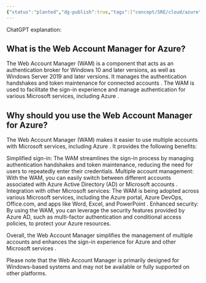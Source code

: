 ```yaml
---
{"status":"planted","dg-publish":true,"tags":["concept/SRE/cloud/azure","review"],"type":"term","definition":"How to request a user's permission to use their Microsoft account, obtain an access token, and use it to perform basic operations","ms-learn-url":"https://learn.microsoft.com/en-us/windows/uwp/security/web-account-manager","creation_date":"2024-05-02 18:40","permalink":"/concepts/web-account-manager/","dgPassFrontmatter":true}
---
```


ChatGPT explanation:
## What is the Web Account Manager for Azure?

The Web Account Manager (WAM) is a component that acts as an authentication broker for Windows 10 and later versions, as well as Windows Server 2019 and later versions. It manages the authentication handshakes and token maintenance for connected accounts 
. The WAM is used to facilitate the sign-in experience and manage authentication for various Microsoft services, including Azure 
.


## Why should you use the Web Account Manager for Azure?

The Web Account Manager (WAM) makes it easier to use multiple accounts with Microsoft services, including Azure 
. It provides the following benefits:


Simplified sign-in: The WAM streamlines the sign-in process by managing authentication handshakes and token maintenance, reducing the need for users to repeatedly enter their credentials.
Multiple account management: With the WAM, you can easily switch between different accounts associated with Azure Active Directory (AD) or Microsoft accounts 
.
Integration with other Microsoft services: The WAM is being adopted across various Microsoft services, including the Azure portal, Azure DevOps, Office.com, and apps like Word, Excel, and PowerPoint 
.
Enhanced security: By using the WAM, you can leverage the security features provided by Azure AD, such as multi-factor authentication and conditional access policies, to protect your Azure resources.

Overall, the Web Account Manager simplifies the management of multiple accounts and enhances the sign-in experience for Azure and other Microsoft services 
.


Please note that the Web Account Manager is primarily designed for Windows-based systems and may not be available or fully supported on other platforms.

    

